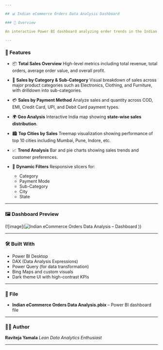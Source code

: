 ```yaml
---

## 📊 Indian eCommerce Orders Data Analysis Dashboard

### 🎯 Overview

An interactive Power BI dashboard analyzing order trends in the Indian eCommerce market. It provides a clear and concise view of key metrics like total sales, category-wise performance, payment methods, regional distribution, and more—empowering business insights through data visualization.

---
```


### 🧩 Features

* 📦 **Total Sales Overview**
  High-level metrics including total revenue, total orders, average order value, and overall profit.

* 🛒 **Sales by Category & Sub-Category**
  Visual breakdown of sales across major product categories such as Electronics, Clothing, and Furniture, with drilldown into sub-categories.

* 💳 **Sales by Payment Method**
  Analyze sales and quantity across COD, EMI, Credit Card, UPI, and Debit Card payment types.

* 🌍 **Geo Analysis**
  Interactive India map showing **state-wise sales distribution**.

* 🏙️ **Top Cities by Sales**
  Treemap visualization showing performance of top 10 cities including Mumbai, Pune, Indore, etc.

* 📈 **Trend Analysis**
  Bar and pie charts showing sales trends and customer preferences.

* 🧠 **Dynamic Filters**
  Responsive slicers for:

  * Category
  * Payment Mode
  * Sub-Category
  * City
  * State

---

### 🖼️ Dashboard Preview

(![image](![Indian eCommerce Orders Data Analysis – Dashboard](https://github.com/user-attachments/assets/38096fc5-ddc0-4c6d-8706-39cf924574d5)
))

---

### 🛠 Built With

* Power BI Desktop
* DAX (Data Analysis Expressions)
* Power Query (for data transformation)
* Bing Maps and custom visuals
* Dark theme UI with high-contrast KPIs

---

### 📁 File

* **Indian eCommerce Orders Data Analysis.pbix** – Power BI dashboard file

---

### 👨‍💻 Author

**Raviteja Yamala**
*Lean Data Analytics Enthusiast*

---
